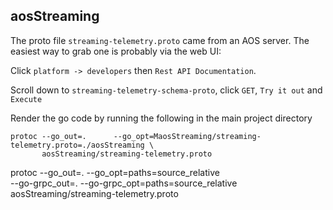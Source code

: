 ## aosStreaming

The proto file `streaming-telemetry.proto` came from an AOS server. The easiest way to grab
one is probably via the web UI:

Click `platform -> developers` then `Rest API Documentation`.

Scroll down to `streaming-telemetry-schema-proto`, click `GET`, `Try it out` and `Execute`

Render the go code by running the following in the main project directory
```shell
protoc --go_out=.      --go_opt=MaosStreaming/streaming-telemetry.proto=./aosStreaming \
       aosStreaming/streaming-telemetry.proto
```

protoc --go_out=. --go_opt=paths=source_relative \
--go-grpc_out=. --go-grpc_opt=paths=source_relative \
aosStreaming/streaming-telemetry.proto
